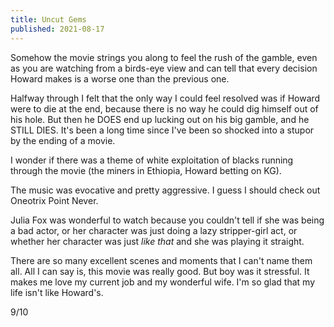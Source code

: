 ```yaml
---
title: Uncut Gems
published: 2021-08-17
---
```


Somehow the movie strings you along to feel the rush of the gamble, even as you are watching from a birds-eye view and can tell that every decision Howard makes is a worse one than the previous one.

Halfway through I felt that the only way I could feel resolved was if Howard were to die at the end, because there is no way he could dig himself out of his hole. But then he DOES end up lucking out on his big gamble, and he STILL DIES. It's been a long time since I've been so shocked into a stupor by the ending of a movie.

I wonder if there was a theme of white exploitation of blacks running through the movie (the miners in Ethiopia, Howard betting on KG).

The music was evocative and pretty aggressive. I guess I should check out Oneotrix Point Never.

Julia Fox was wonderful to watch because you couldn't tell if she was being a bad actor, or her character was just doing a lazy stripper-girl act, or whether her character was just _like that_ and she was playing it straight.

There are so many excellent scenes and moments that I can't name them all. All I can say is, this movie was really good. But boy was it stressful. It makes me love my current job and my wonderful wife. I'm so glad that my life isn't like Howard's.

9/10
